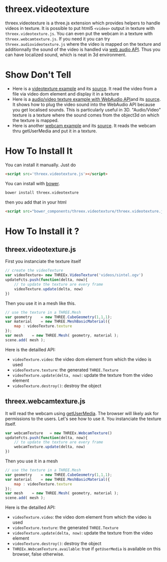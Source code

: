 threex.videotexture
===================

threex.videotexture is a three.js extension which provides helpers to handle 
videos in texture.
It is possible to put html5 ```<video>``` output in texture
with ```threex.videotexture.js```.
You can even put the webcam in a texture with ```threex.webcamtexture.js```.
If you need it you can try ```threex.audiovideotexture.js``` where the
video is mapped on the texture and additionnally the sound of the video
is handled via 
[web audio API](https://dvcs.w3.org/hg/audio/raw-file/tip/webaudio/specification.html).
Thus you can have localized sound, which is neat in 3d environment.

Show Don't Tell
===============
* Here is a [videotexture example](http://jeromeetienne.github.io/threex.videotexture/examples/videotexture.html) and its [source](https://github.com/jeromeetienne/threex.videotexture/blob/master/examples/videotexture.html).
It read the video from a file via video dom element and display it in a texture
* Here is a [audio/video texture example with WebAudio API](http://jeromeetienne.github.io/threex.videotexture/examples/audiovideotexture.html)and its [source](https://github.com/jeromeetienne/threex.videotexture/blob/master/examples/audiovideotexture.html).
It shows how to plug the video sound into the WebAudio API because you get localised sounds.
This is particularly useful in 3D.
"Audio/Video" texture is a texture where the sound comes from the object3d on which 
the texture is mapped.
* Here is another [webcam example](http://jeromeetienne.github.io/threex.videotexture/examples/webcamtexture.html) and its [source](https://github.com/jeromeetienne/threex.videotexture/blob/master/examples/webcamtexture.html).
It reads the webcam thru getUserMedia and put it in a texture.

How To Install It
=================

You can install it manually. Just do 

```html
<script src='threex.videotexture.js'></script>
```

You can install with [bower](http://bower.io/).

```bash
bower install threex.videotexture
```

then you add that in your html

```html
<script src="bower_components/threex.videotexture/threex.videotexture.js"></script>
```


How To Install it ?
===================

## threex.videotexture.js

First you instanciate the texture itself

```javascript
// create the videoTexture
var videoTexture= new THREEx.VideoTexture('videos/sintel.ogv')
updateFcts.push(function(delta, now){
	// to update the texture are every frame
	videoTexture.update(delta, now)
})
```

Then you use it in a mesh like this.
	
```javascript
// use the texture in a THREE.Mesh
var geometry	= new THREE.CubeGeometry(1,1,1);
var material	= new THREE.MeshBasicMaterial({
	map	: videoTexture.texture
});
var mesh	= new THREE.Mesh( geometry, material );
scene.add( mesh );
```

Here is the detailled API:

* ```videoTexture.video```: the video dom element from which the video is used
* ```videoTexture.texture```: the generated ```THREE.Texture``` 
* ```videoTexture.update(delta, now)```: update the texture from the video element
* ```videoTexture.destroy()```: destroy the object

## threex.webcamtexture.js

It will read the webcam using
[getUserMedia](https://developer.mozilla.org/en-US/docs/Web/API/Navigator.getUserMedia).
The browser
will likely ask for permissions to the users.
Let's see how to use it. You instanciate the texture itself.

```javascript
var webcamTexture	= new THREEx.WebcamTexture()
updateFcts.push(function(delta, now){
	// to update the texture are every frame
	webcamTexture.update(delta, now)
})
```

Then you use it in a mesh

	
```javascript
// use the texture in a THREE.Mesh
var geometry	= new THREE.CubeGeometry(1,1,1);
var material	= new THREE.MeshBasicMaterial({
	map	: videoTexture.texture
});
var mesh	= new THREE.Mesh( geometry, material );
scene.add( mesh );
```

Here is the detailled API:

* ```videoTexture.video```: the video dom element from which the video is used
* ```videoTexture.texture```: the generated ```THREE.Texture``` 
* ```videoTexture.update(delta, now)```: update the texture from the video element
* ```videoTexture.destroy()```: destroy the object
* ```THREEx.WebcamTexture.available```: true if ```getUserMedia``` is available on this
browser, false otherwise.
